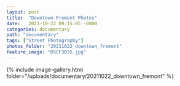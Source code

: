 ```yaml
---
layout: post
title:  "Downtown Fremont Photos"
date:   2021-10-22 09:15:05 -0800
categories: documentary
path: "documentary"
tags: ["Street Photography"]
photos_folder: "20211022_downtown_fremont"
feature_image: "DSCF3035.jpg"
---
```


{% include image-gallery.html folder="/uploads/documentary/20211022_downtown_fremont" %}